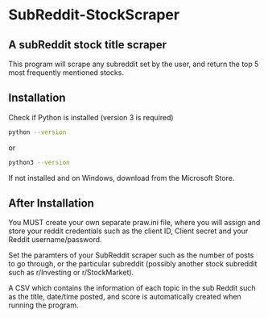# SubReddit-StockScraper
 
## A subReddit stock title scraper

This program will scrape any subreddit set by the user, and return the top 5 most frequently mentioned stocks.

## Installation

Check if Python is installed (version 3 is required)

```bash
python --version
```
or

```bash
python3 --version
```

If not installed and on Windows, download from the Microsoft Store.

## After Installation

You MUST create your own separate praw.ini file, where you will assign and store your reddit credentials such as the client ID, Client secret and your Reddit username/password.

Set the paramters of your SubReddit scraper such as the number of posts to go through, or the particular subreddit (possibly another stock subreddit such as r/Investing or r/StockMarket).

A CSV which contains the information of each topic in the sub Reddit such as the title, date/time posted, and score is automatically created when running the program.

